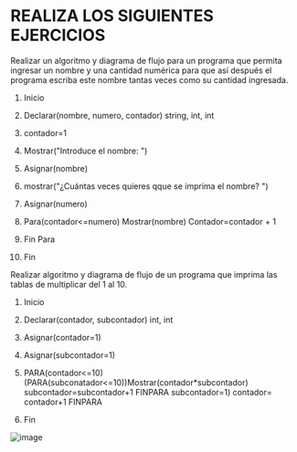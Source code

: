 # REALIZA LOS SIGUIENTES EJERCICIOS

Realizar un algoritmo y diagrama de flujo para un programa que permita ingresar un nombre y una cantidad numérica para que así después el programa escriba este nombre tantas veces como su cantidad ingresada.


1. Inicio

2. Declarar(nombre, numero, contador) string, int, int

3. contador=1 
 
4. Mostrar("Introduce el nombre: ")

5. Asignar(nombre)

6. mostrar("¿Cuántas veces quieres qque se imprima el nombre? ")

7. Asignar(numero) 

8. Para(contador<=numero) Mostrar(nombre) Contador=contador + 1

9. Fin Para

10. Fin 


Realizar algoritmo y diagrama de flujo de un programa que imprima las tablas de multiplicar del 1 al 10.

1. Inicio

2. Declarar(contador, subcontador) int, int

3. Asignar(contador=1) 
 
4. Asignar(subcontador=1)

5. PARA(contador<=10) (PARA(subconatador<=10))Mostrar(contador*subcontador) subcontador=subcontador+1 FINPARA subcontador=1) contador= contador+1 FINPARA 

6. Fin 

 
 ![image](https://user-images.githubusercontent.com/101203503/159628162-bb59ef63-1420-46af-9bbb-727f98dd7c05.png)




